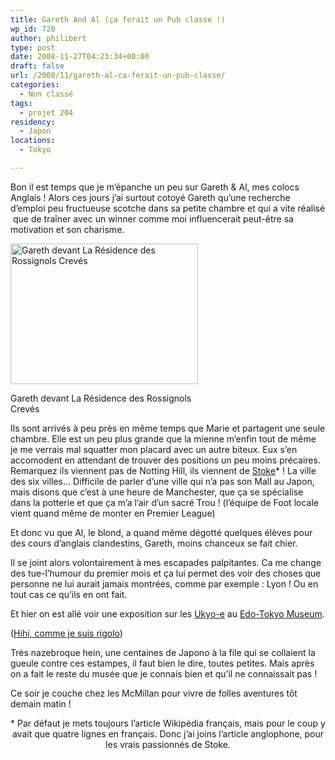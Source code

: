 ```yaml
---
title: Gareth And Al (ça ferait un Pub classe !)
wp_id: 720
author: philibert
type: post
date: 2008-11-27T04:23:34+00:00
draft: false
url: /2008/11/gareth-al-ca-ferait-un-pub-classe/
categories:
  - Non classé
tags:
  - projet 204
residency:
  - Japon
locations:
  - Tokyo

---
```

Bon il est temps que je m&rsquo;épanche un peu sur Gareth & Al, mes colocs Anglais ! Alors ces jours j&rsquo;ai surtout cotoyé Gareth qu&rsquo;une recherche d&#8217;emploi peu fructueuse scotche dans sa petite chambre et qui a vite réalisé  que de traîner avec un winner comme moi influencerait peut-être sa motivation et son charisme.

<div id="attachment_723" class="wp-caption alignright" style="max-width: 300px">
  <a href="{{< aws >}}/uploads/img_5403.jpg"><img class="size-medium wp-image-723" title="img_5403" src="{{< aws >}}/uploads/img_5403.jpg" alt="Gareth devant La Résidence des Rossignols Crevés" width="300" height="225" /></a>
  
  <p class="wp-caption-text">
    Gareth devant La Résidence des Rossignols Crevés
  </p>
</div>

Ils sont arrivés à peu près en même temps que Marie et partagent une seule chambre. Elle est un peu plus grande que la mienne m&rsquo;enfin tout de même je me verrais mal squatter mon placard avec un autre biteux. Eux s&rsquo;en accomodent en attendant de trouver des positions un peu moins précaires. Remarquez ils viennent pas de Notting Hill, ils viennent de <a title="Stoke" href="http://en.wikipedia.org/wiki/Stoke-on-Trent" target="_blank">Stoke</a>* ! La ville des six villes&#8230; Difficile de parler d&rsquo;une ville qui n&rsquo;a pas son Mall au Japon, mais disons que c&rsquo;est à une heure de Manchester, que ça se spécialise dans la potterie et que ça m&rsquo;a l&rsquo;air d&rsquo;un sacré Trou ! (l&rsquo;équipe de Foot locale vient quand même de monter en Premier League)

Et donc vu que Al, le blond, a quand même dégotté quelques élèves pour des cours d&rsquo;anglais clandestins, Gareth, moins chanceux se fait chier.
  
Il se joint alors volontairement à mes escapades palpitantes. Ca me change des tue-l&rsquo;humour du premier mois et ça lui permet des voir des choses que personne ne lui aurait jamais montrées, comme par exemple : Lyon ! Ou en tout cas ce qu&rsquo;ils en ont fait.
  
Et hier on est allé voir une exposition sur les <a title="Ukyo-e" href="http://fr.wikipedia.org/wiki/Ukiyo-e" target="_blank">Ukyo-e</a> au <a title="hihihi" href="http://ja.wikipedia.org/wiki/東京都江戸東京博物館" target="_blank">Edo-Tokyo Museum</a>.
  
(<a title="Edo-Tokyo Museum" href="http://en.wikipedia.org/wiki/Edo-Tokyo_Museum" target="_blank">Hihi, comme je suis rigolo</a>) 
  
Très nazebroque hein, une centaines de Japono à la file qui se collaient la gueule contre ces estampes, il faut bien le dire, toutes petites. Mais après on a fait le reste du musée que je connais bien et qu&rsquo;il ne connaissait pas !

Ce soir je couche chez les McMillan pour vivre de folles aventures tôt demain matin ! 

<p style="text-align: center;">
  * Par défaut je mets toujours l&rsquo;article Wikipédia français, mais pour le coup y avait que quatre lignes en français. Donc j&rsquo;ai joins l&rsquo;article anglophone, pour les vrais passionnés de Stoke.
</p>